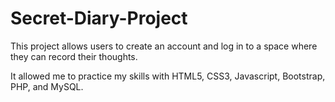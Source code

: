 # Secret-Diary-Project

This project allows users to create an account and log in to a space where they can record their thoughts.

It allowed me to practice my skills with HTML5, CSS3, Javascript, Bootstrap, PHP, and MySQL. 
